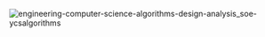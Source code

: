 ![engineering-computer-science-algorithms-design-analysis_soe-ycsalgorithms](https://github.com/Stefan1354/Synthesis-and-Analysis-of-Algorithms/assets/101529092/a5efd1d3-22a2-455c-afd5-d752ad510bdc)
